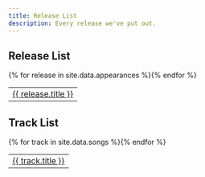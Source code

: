 ```yaml
---
title: Release List
description: Every release we've put out.
---
```


## Release List

<table>
{% for release in site.data.appearances %}<tr><td><a href="/discography/{{ release.id }}">{{ release.title }}</a></td></tr>{% endfor %}
</table>

## Track List

<table>
{% for track in site.data.songs %}<tr><td><a href="/discography/{{ track.id }}">{{ track.title }}</a></td></tr>{% endfor %}
</table>
